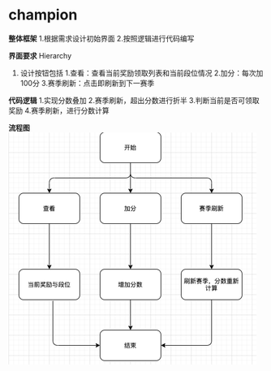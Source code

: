 # champion

**整体框架**
1.根据需求设计初始界面
2.按照逻辑进行代码编写

**界面要求**
  Hierarchy
  1) 设计按钮包括
     1.查看：查看当前奖励领取列表和当前段位情况
     2.加分：每次加100分
     3.赛季刷新：点击即刷新到下一赛季
 
 **代码逻辑**
   1.实现分数叠加
   2.赛季刷新，超出分数进行折半
   3.判断当前是否可领取奖励
   4.赛季刷新，进行分数计算


**流程图**
![image](https://github.com/89trillion-songzhiheng/champion/blob/main/picture/guanjunliucheng.png)
